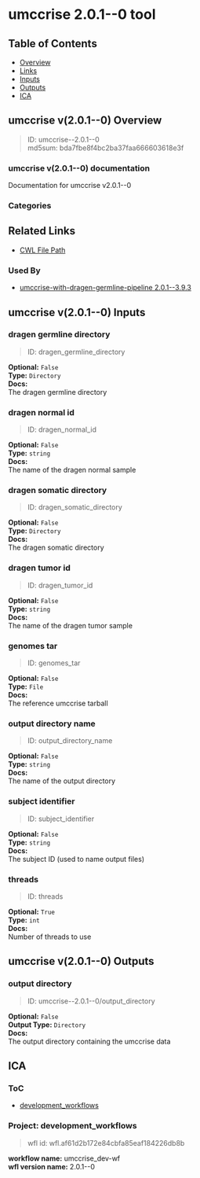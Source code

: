 
umccrise 2.0.1--0 tool
======================

## Table of Contents
  
- [Overview](#umccrise-v201--0-overview)  
- [Links](#related-links)  
- [Inputs](#umccrise-v201--0-inputs)  
- [Outputs](#umccrise-v201--0-outputs)  
- [ICA](#ica)  


## umccrise v(2.0.1--0) Overview



  
> ID: umccrise--2.0.1--0  
> md5sum: bda7fbe8f4bc2ba37faa666603618e3f

### umccrise v(2.0.1--0) documentation
  
Documentation for umccrise v2.0.1--0

### Categories
  


## Related Links
  
- [CWL File Path](../../../../../../tools/umccrise/2.0.1--0/umccrise__2.0.1--0.cwl)  


### Used By
  
- [umccrise-with-dragen-germline-pipeline 2.0.1--3.9.3](../../../workflows/umccrise-with-dragen-germline-pipeline/2.0.1--3.9.3/umccrise-with-dragen-germline-pipeline__2.0.1--3.9.3.md)  

  


## umccrise v(2.0.1--0) Inputs

### dragen germline directory



  
> ID: dragen_germline_directory
  
**Optional:** `False`  
**Type:** `Directory`  
**Docs:**  
The dragen germline directory


### dragen normal id



  
> ID: dragen_normal_id
  
**Optional:** `False`  
**Type:** `string`  
**Docs:**  
The name of the dragen normal sample


### dragen somatic directory



  
> ID: dragen_somatic_directory
  
**Optional:** `False`  
**Type:** `Directory`  
**Docs:**  
The dragen somatic directory


### dragen tumor id



  
> ID: dragen_tumor_id
  
**Optional:** `False`  
**Type:** `string`  
**Docs:**  
The name of the dragen tumor sample


### genomes tar



  
> ID: genomes_tar
  
**Optional:** `False`  
**Type:** `File`  
**Docs:**  
The reference umccrise tarball


### output directory name



  
> ID: output_directory_name
  
**Optional:** `False`  
**Type:** `string`  
**Docs:**  
The name of the output directory


### subject identifier



  
> ID: subject_identifier
  
**Optional:** `False`  
**Type:** `string`  
**Docs:**  
The subject ID (used to name output files)


### threads



  
> ID: threads
  
**Optional:** `True`  
**Type:** `int`  
**Docs:**  
Number of threads to use

  


## umccrise v(2.0.1--0) Outputs

### output directory



  
> ID: umccrise--2.0.1--0/output_directory  

  
**Optional:** `False`  
**Output Type:** `Directory`  
**Docs:**  
The output directory containing the umccrise data
  

  


## ICA

### ToC
  
- [development_workflows](#project-development_workflows)  


### Project: development_workflows


> wfl id: wfl.af61d2b172e84cbfa85eaf184226db8b  

  
**workflow name:** umccrise_dev-wf  
**wfl version name:** 2.0.1--0  

  


